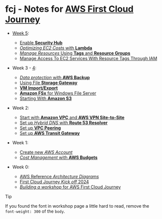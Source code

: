 # fcj - Notes for [AWS First Cloud Journey]

- [Week 5](./week-5.md):

  - [Enable **Security Hub**](./000018-enable-security-hub.md)
  - [_Optimizing EC2 Costs_ with **Lambda**](./000022-optimizing-ec2-costs-with-lambda.md)
  - [_Manage Resources_ Using **Tags** and **Resource Groups**](000027-manage-resources-using-tags-and-resource-groups.md)
  - [Manage Access To EC2 Services With Resource Tags Through IAM](000028-manage-access-to-ec2-services-with-resource-tags-through-iam.md)

- Week 3 - [4](./week-4.md):

  - [_Data protection_ with **AWS Backup**](./000013-data-protection-with-aws-backup.md)
  - [Using File **Storage Gateway**](./000024-using-file-storage-gateway.md)
  - [**VM Import/Export**](./000014-vm-import-export.md)
  - [**Amazon FSx** for Windows File Server](./000025-amazon-fsx-for-windows-file-server.md)
  - [Starting With **Amazon S3**](./000057-starting-with-amazon-s3.md)

- Week 2:

  - [Start with **Amazon VPC** and **AWS VPN Site-to-Site**](./000003-amazon-vpc-and-aws-vpn-site-to-site.md)
  - [Set up _Hybrid DNS_ with **Route 53 Resolver**](./000010-set-up-hybrid-dns-with-route-53-resolver.md)
  - [Set up **VPC Peering**](./000019-set-up-vpc-peering.md)
  - [Set up **AWS Transit Gateway**](./000020-set-up-aws-transit-gateway.md)

- Week 1:

  - [Create new _AWS Account_](000001-creating-your-first-aws-account.md)
  - [_Cost Management_ with **AWS Budgets**](000007-cost-management-with-aws-budgets.md)

- Week 0:

  - [AWS Reference _Architecture Diagrams_](./week-0-010-aws-diagrams.md)
  - [First Cloud Journey _Kick off_ 2024](./week-0-020-first-cloud-journey-kick-off-2024.md)
  - [_Building a workshop_ for AWS First Cloud Journey](./week-0-030-building-a-workshop-for-aws-first-cloud-journey.md)

> [!TIP]
> If you found the font in workshop page a little hard to read, remove the `font-weight: 300` of the `body`.

[AWS First Cloud Journey]: https://cloudjourney.awsstudygroup.com/
